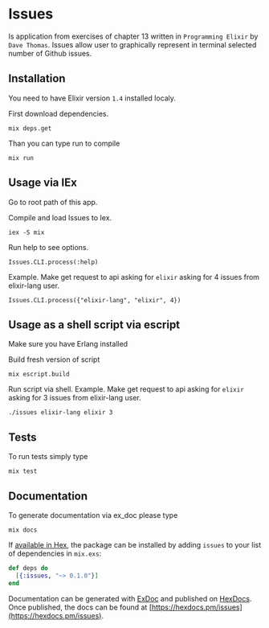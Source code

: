# Issues

Is application from exercises of chapter 13 written in `Programming Elixir` by `Dave Thomas`.
Issues allow user to graphically represent in terminal selected number of
Github issues.

## Installation
You need to have Elixir version `1.4` installed localy.

First download dependencies.
```
mix deps.get
```

Than you can type run to compile
```
mix run
```

## Usage via IEx
Go to root path of this app.

Compile and load Issues to Iex.
```
iex -S mix
```

Run help to see options.
```
Issues.CLI.process(:help)
```

Example. Make get request to api asking for `elixir` asking for 4 issues
from elixir-lang user.
```
Issues.CLI.process({"elixir-lang", "elixir", 4})
```

## Usage as a shell script via escript
Make sure you have Erlang installed

Build fresh version of script
```
mix escript.build
```

Run script via shell.
Example. Make get request to api asking for `elixir` asking for 3 issues
from elixir-lang user.
```
./issues elixir-lang elixir 3
```


## Tests
To run tests simply type
```
mix test
```

## Documentation
To generate documentation via ex_doc please type
```
mix docs
```

If [available in Hex](https://hex.pm/docs/publish), the package can be installed
by adding `issues` to your list of dependencies in `mix.exs`:

```elixir
def deps do
  [{:issues, "~> 0.1.0"}]
end
```

Documentation can be generated with [ExDoc](https://github.com/elixir-lang/ex_doc)
and published on [HexDocs](https://hexdocs.pm). Once published, the docs can
be found at [https://hexdocs.pm/issues](https://hexdocs.pm/issues).

